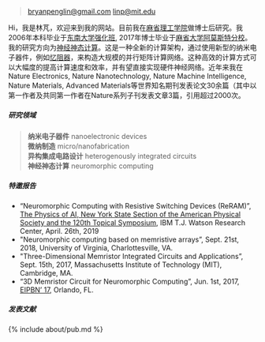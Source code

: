 > bryanpenglin@gmail.com
> linp@mit.edu

Hi，我是林芃，欢迎来到我的网站。目前我在[麻省理工学院](http://www.mit.edu/)做博士后研究。我2006年本科毕业于[东南大学强化班](www.seu.edu.cn), 2017年博士毕业于[麻省大学阿莫斯特分校](www.umass.edu)。我的研究方向为[神经神态计算](https://en.wikipedia.org/wiki/Neuromorphic_engineering)。这是一种全新的计算架构，通过使用新型的纳米电子器件，例如[忆阻器](https://en.wikipedia.org/wiki/Memristor)，来构造大规模的并行矩阵计算网络。这种高效的计算方式可以大幅度的提高计算速度和效率，并有望直接实现硬件神经网络。近年来我在Nature Electronics, Nature Nanotechnology, Nature Machine Intelligence, Nature Materials, Advanced  Materials等世界知名期刊发表论文30余篇（其中以第一作者及共同第一作者在Nature系列子刊发表文章3篇，引用超过2000次。

##### 研究领域

> __纳米电子器件__ nanoelectronic devices <br>
> __微纳制造__ micro/nanofabrication <br>
> __异构集成电路设计__ heterogenously integrated circuits <br>
> __神经神态计算__  neuromorphic computing <br>

##### 特邀报告

- “Neuromorphic Computing with Resistive Switching Devices (ReRAM)”, [The Physics of AI, New York State Section of the American Physical Society and the 120th Topical Symposium][2], IBM T.J. Watson Research Center, April. 26th, 2019
- "Neuromorphic computing based on memristive arrays”, Sept. 21st, 2018, University of Virginia, Charlottesville, VA.
- "Three-Dimensional Memristor Integrated Circuits and Applications”, Sept. 15th, 2017, Massachusetts Institute of Technology (MIT), Cambridge, MA.
- “3D Memristor Circuit for Neuromorphic Computing”, Jun. 1st, 2017, [EIPBN’ 17][1], Orlando, FL.

##### 发表文献

{% include about/pub.md %}

[1]: http://www.eipbn.org
[2]: http://nyssaps.org